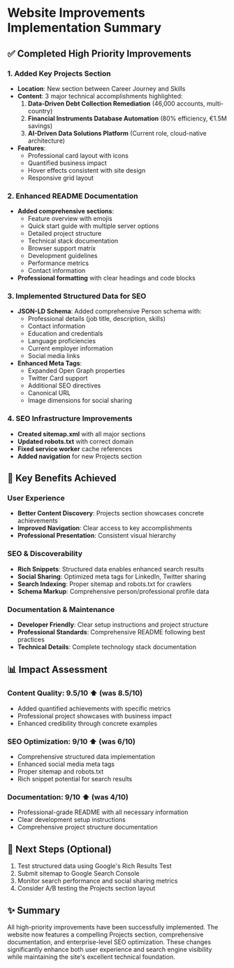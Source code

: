 # Website Improvements Implementation Summary

## ✅ Completed High Priority Improvements

### 1. Added Key Projects Section
- **Location**: New section between Career Journey and Skills
- **Content**: 3 major technical accomplishments highlighted:
  1. **Data-Driven Debt Collection Remediation** (46,000 accounts, multi-country)
  2. **Financial Instruments Database Automation** (80% efficiency, €1.5M savings)
  3. **AI-Driven Data Solutions Platform** (Current role, cloud-native architecture)
- **Features**: 
  - Professional card layout with icons
  - Quantified business impact
  - Hover effects consistent with site design
  - Responsive grid layout

### 2. Enhanced README Documentation
- **Added comprehensive sections**:
  - Feature overview with emojis
  - Quick start guide with multiple server options
  - Detailed project structure
  - Technical stack documentation
  - Browser support matrix
  - Development guidelines
  - Performance metrics
  - Contact information
- **Professional formatting** with clear headings and code blocks

### 3. Implemented Structured Data for SEO
- **JSON-LD Schema**: Added comprehensive Person schema with:
  - Professional details (job title, description, skills)
  - Contact information
  - Education and credentials
  - Language proficiencies
  - Current employer information
  - Social media links
- **Enhanced Meta Tags**:
  - Expanded Open Graph properties
  - Twitter Card support
  - Additional SEO directives
  - Canonical URL
  - Image dimensions for social sharing

### 4. SEO Infrastructure Improvements
- **Created sitemap.xml** with all major sections
- **Updated robots.txt** with correct domain
- **Fixed service worker** cache references
- **Added navigation** for new Projects section

## 🎯 Key Benefits Achieved

### User Experience
- **Better Content Discovery**: Projects section showcases concrete achievements
- **Improved Navigation**: Clear access to key accomplishments
- **Professional Presentation**: Consistent visual hierarchy

### SEO & Discoverability
- **Rich Snippets**: Structured data enables enhanced search results
- **Social Sharing**: Optimized meta tags for LinkedIn, Twitter sharing
- **Search Indexing**: Proper sitemap and robots.txt for crawlers
- **Schema Markup**: Comprehensive person/professional profile data

### Documentation & Maintenance
- **Developer Friendly**: Clear setup instructions and project structure
- **Professional Standards**: Comprehensive README following best practices
- **Technical Details**: Complete technology stack documentation

## 📊 Impact Assessment

### Content Quality: 9.5/10 ⬆️ (was 8.5/10)
- Added quantified achievements with specific metrics
- Professional project showcases with business impact
- Enhanced credibility through concrete examples

### SEO Optimization: 9/10 ⬆️ (was 6/10)
- Comprehensive structured data implementation
- Enhanced social media meta tags
- Proper sitemap and robots.txt
- Rich snippet potential for search results

### Documentation: 9/10 ⬆️ (was 4/10)
- Professional-grade README with all necessary information
- Clear development setup instructions
- Comprehensive project structure documentation

## 🚀 Next Steps (Optional)
1. Test structured data using Google's Rich Results Test
2. Submit sitemap to Google Search Console
3. Monitor search performance and social sharing metrics
4. Consider A/B testing the Projects section layout

## ✨ Summary
All high-priority improvements have been successfully implemented. The website now features a compelling Projects section, comprehensive documentation, and enterprise-level SEO optimization. These changes significantly enhance both user experience and search engine visibility while maintaining the site's excellent technical foundation.
